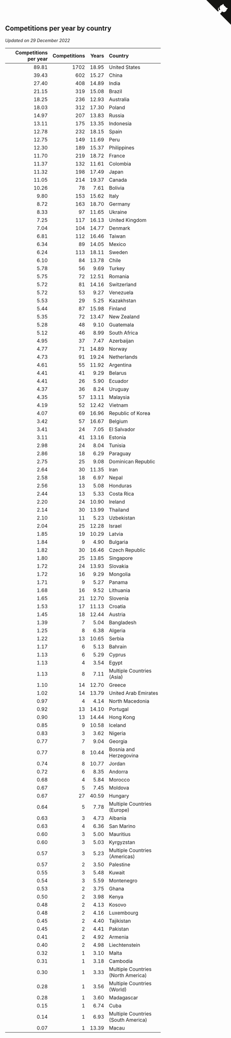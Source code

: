 ## Competitions per year by country

*Updated on 29 December 2022*

| Competitions per year | Competitions | Years | Country |
| ---: | ---: | ---: | :--- |
| 89.81 | 1702 | 18.95 | United States |
| 39.43 | 602 | 15.27 | China |
| 27.40 | 408 | 14.89 | India |
| 21.15 | 319 | 15.08 | Brazil |
| 18.25 | 236 | 12.93 | Australia |
| 18.03 | 312 | 17.30 | Poland |
| 14.97 | 207 | 13.83 | Russia |
| 13.11 | 175 | 13.35 | Indonesia |
| 12.78 | 232 | 18.15 | Spain |
| 12.75 | 149 | 11.69 | Peru |
| 12.30 | 189 | 15.37 | Philippines |
| 11.70 | 219 | 18.72 | France |
| 11.37 | 132 | 11.61 | Colombia |
| 11.32 | 198 | 17.49 | Japan |
| 11.05 | 214 | 19.37 | Canada |
| 10.26 | 78 | 7.61 | Bolivia |
| 9.80 | 153 | 15.62 | Italy |
| 8.72 | 163 | 18.70 | Germany |
| 8.33 | 97 | 11.65 | Ukraine |
| 7.25 | 117 | 16.13 | United Kingdom |
| 7.04 | 104 | 14.77 | Denmark |
| 6.81 | 112 | 16.46 | Taiwan |
| 6.34 | 89 | 14.05 | Mexico |
| 6.24 | 113 | 18.11 | Sweden |
| 6.10 | 84 | 13.78 | Chile |
| 5.78 | 56 | 9.69 | Turkey |
| 5.75 | 72 | 12.51 | Romania |
| 5.72 | 81 | 14.16 | Switzerland |
| 5.72 | 53 | 9.27 | Venezuela |
| 5.53 | 29 | 5.25 | Kazakhstan |
| 5.44 | 87 | 15.98 | Finland |
| 5.35 | 72 | 13.47 | New Zealand |
| 5.28 | 48 | 9.10 | Guatemala |
| 5.12 | 46 | 8.99 | South Africa |
| 4.95 | 37 | 7.47 | Azerbaijan |
| 4.77 | 71 | 14.89 | Norway |
| 4.73 | 91 | 19.24 | Netherlands |
| 4.61 | 55 | 11.92 | Argentina |
| 4.41 | 41 | 9.29 | Belarus |
| 4.41 | 26 | 5.90 | Ecuador |
| 4.37 | 36 | 8.24 | Uruguay |
| 4.35 | 57 | 13.11 | Malaysia |
| 4.19 | 52 | 12.42 | Vietnam |
| 4.07 | 69 | 16.96 | Republic of Korea |
| 3.42 | 57 | 16.67 | Belgium |
| 3.41 | 24 | 7.05 | El Salvador |
| 3.11 | 41 | 13.16 | Estonia |
| 2.98 | 24 | 8.04 | Tunisia |
| 2.86 | 18 | 6.29 | Paraguay |
| 2.75 | 25 | 9.08 | Dominican Republic |
| 2.64 | 30 | 11.35 | Iran |
| 2.58 | 18 | 6.97 | Nepal |
| 2.56 | 13 | 5.08 | Honduras |
| 2.44 | 13 | 5.33 | Costa Rica |
| 2.20 | 24 | 10.90 | Ireland |
| 2.14 | 30 | 13.99 | Thailand |
| 2.10 | 11 | 5.23 | Uzbekistan |
| 2.04 | 25 | 12.28 | Israel |
| 1.85 | 19 | 10.29 | Latvia |
| 1.84 | 9 | 4.90 | Bulgaria |
| 1.82 | 30 | 16.46 | Czech Republic |
| 1.80 | 25 | 13.85 | Singapore |
| 1.72 | 24 | 13.93 | Slovakia |
| 1.72 | 16 | 9.29 | Mongolia |
| 1.71 | 9 | 5.27 | Panama |
| 1.68 | 16 | 9.52 | Lithuania |
| 1.65 | 21 | 12.70 | Slovenia |
| 1.53 | 17 | 11.13 | Croatia |
| 1.45 | 18 | 12.44 | Austria |
| 1.39 | 7 | 5.04 | Bangladesh |
| 1.25 | 8 | 6.38 | Algeria |
| 1.22 | 13 | 10.65 | Serbia |
| 1.17 | 6 | 5.13 | Bahrain |
| 1.13 | 6 | 5.29 | Cyprus |
| 1.13 | 4 | 3.54 | Egypt |
| 1.13 | 8 | 7.11 | Multiple Countries (Asia) |
| 1.10 | 14 | 12.70 | Greece |
| 1.02 | 14 | 13.79 | United Arab Emirates |
| 0.97 | 4 | 4.14 | North Macedonia |
| 0.92 | 13 | 14.10 | Portugal |
| 0.90 | 13 | 14.44 | Hong Kong |
| 0.85 | 9 | 10.58 | Iceland |
| 0.83 | 3 | 3.62 | Nigeria |
| 0.77 | 7 | 9.04 | Georgia |
| 0.77 | 8 | 10.44 | Bosnia and Herzegovina |
| 0.74 | 8 | 10.77 | Jordan |
| 0.72 | 6 | 8.35 | Andorra |
| 0.68 | 4 | 5.84 | Morocco |
| 0.67 | 5 | 7.45 | Moldova |
| 0.67 | 27 | 40.59 | Hungary |
| 0.64 | 5 | 7.78 | Multiple Countries (Europe) |
| 0.63 | 3 | 4.73 | Albania |
| 0.63 | 4 | 6.36 | San Marino |
| 0.60 | 3 | 5.00 | Mauritius |
| 0.60 | 3 | 5.03 | Kyrgyzstan |
| 0.57 | 3 | 5.23 | Multiple Countries (Americas) |
| 0.57 | 2 | 3.50 | Palestine |
| 0.55 | 3 | 5.48 | Kuwait |
| 0.54 | 3 | 5.59 | Montenegro |
| 0.53 | 2 | 3.75 | Ghana |
| 0.50 | 2 | 3.98 | Kenya |
| 0.48 | 2 | 4.13 | Kosovo |
| 0.48 | 2 | 4.16 | Luxembourg |
| 0.45 | 2 | 4.40 | Tajikistan |
| 0.45 | 2 | 4.41 | Pakistan |
| 0.41 | 2 | 4.92 | Armenia |
| 0.40 | 2 | 4.98 | Liechtenstein |
| 0.32 | 1 | 3.10 | Malta |
| 0.31 | 1 | 3.18 | Cambodia |
| 0.30 | 1 | 3.33 | Multiple Countries (North America) |
| 0.28 | 1 | 3.56 | Multiple Countries (World) |
| 0.28 | 1 | 3.60 | Madagascar |
| 0.15 | 1 | 6.74 | Cuba |
| 0.14 | 1 | 6.93 | Multiple Countries (South America) |
| 0.07 | 1 | 13.39 | Macau |


<a href="https://github.com/JustinTimeCuber/wca_statistics" class="github-corner" aria-label="View source on Github"><svg width="80" height="80" viewBox="0 0 250 250" style="fill:#151513; color:#fff; position: absolute; top: 0; border: 0; right: 0;" aria-hidden="true"><path d="M0,0 L115,115 L130,115 L142,142 L250,250 L250,0 Z"></path><path d="M128.3,109.0 C113.8,99.7 119.0,89.6 119.0,89.6 C122.0,82.7 120.5,78.6 120.5,78.6 C119.2,72.0 123.4,76.3 123.4,76.3 C127.3,80.9 125.5,87.3 125.5,87.3 C122.9,97.6 130.6,101.9 134.4,103.2" fill="currentColor" style="transform-origin: 130px 106px;" class="octo-arm"></path><path d="M115.0,115.0 C114.9,115.1 118.7,116.5 119.8,115.4 L133.7,101.6 C136.9,99.2 139.9,98.4 142.2,98.6 C133.8,88.0 127.5,74.4 143.8,58.0 C148.5,53.4 154.0,51.2 159.7,51.0 C160.3,49.4 163.2,43.6 171.4,40.1 C171.4,40.1 176.1,42.5 178.8,56.2 C183.1,58.6 187.2,61.8 190.9,65.4 C194.5,69.0 197.7,73.2 200.1,77.6 C213.8,80.2 216.3,84.9 216.3,84.9 C212.7,93.1 206.9,96.0 205.4,96.6 C205.1,102.4 203.0,107.8 198.3,112.5 C181.9,128.9 168.3,122.5 157.7,114.1 C157.9,116.9 156.7,120.9 152.7,124.9 L141.0,136.5 C139.8,137.7 141.6,141.9 141.8,141.8 Z" fill="currentColor" class="octo-body"></path></svg></a><style>.github-corner:hover .octo-arm{animation:octocat-wave 560ms ease-in-out}@keyframes octocat-wave{0%,100%{transform:rotate(0)}20%,60%{transform:rotate(-25deg)}40%,80%{transform:rotate(10deg)}}@media (max-width:500px){.github-corner:hover .octo-arm{animation:none}.github-corner .octo-arm{animation:octocat-wave 560ms ease-in-out}}</style>

